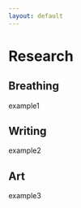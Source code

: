 ```yaml
---
layout: default
---
```




# Research
## Breathing
example1
## Writing
example2
## Art
example3